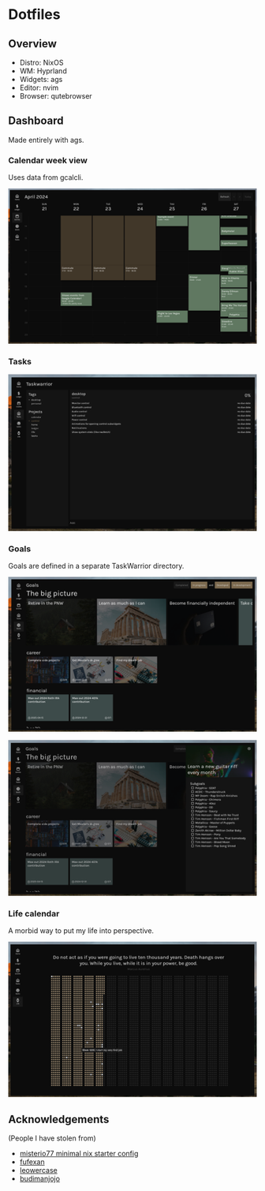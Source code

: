 
# Dotfiles

## Overview
- Distro: NixOS
- WM: Hyprland
- Widgets: ags
- Editor: nvim
- Browser: qutebrowser

## Dashboard
Made entirely with ags.

### Calendar week view
Uses data from gcalcli.

![calendar-week-view](./ags-calendar.png)

### Tasks
![tasks](./ags-tasks.png)

### Goals
Goals are defined in a separate TaskWarrior directory.

![goals-1](./ags-goals-1.png)

![goals-2](./ags-goals-2.png)


### Life calendar
A morbid way to put my life into perspective.

![life calendar](./ags-life-calendar.png)

## Acknowledgements
(People I have stolen from)
- [misterio77 minimal nix starter config](https://github.com/Misterio77/nix-starter-configs)
- [fufexan](https://github.com/fufexan/dotfiles)
- [leowercase](https://github.com/leowercase/dotfiles)
- [budimanjojo](https://github.com/budimanjojo/dotfiles)

